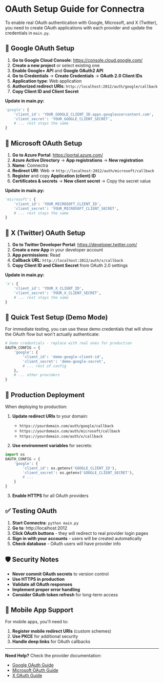 # OAuth Setup Guide for Connectra

To enable real OAuth authentication with Google, Microsoft, and X (Twitter), you need to create OAuth applications with each provider and update the credentials in `main.py`.

## 🔑 Google OAuth Setup

1. **Go to Google Cloud Console**: https://console.cloud.google.com/
2. **Create a new project** or select existing one
3. **Enable Google+ API** and **Google OAuth2 API**
4. **Go to Credentials** → **Create Credentials** → **OAuth 2.0 Client IDs**
5. **Application type**: Web application
6. **Authorized redirect URIs**: `http://localhost:2012/auth/google/callback`
7. **Copy Client ID and Client Secret**

**Update in main.py:**
```python
'google': {
    'client_id': 'YOUR_GOOGLE_CLIENT_ID.apps.googleusercontent.com',
    'client_secret': 'YOUR_GOOGLE_CLIENT_SECRET',
    # ... rest stays the same
}
```

## 🔑 Microsoft OAuth Setup

1. **Go to Azure Portal**: https://portal.azure.com/
2. **Azure Active Directory** → **App registrations** → **New registration**
3. **Name**: Connectra
4. **Redirect URI**: Web → `http://localhost:2012/auth/microsoft/callback`
5. **Register** and copy **Application (client) ID**
6. **Certificates & secrets** → **New client secret** → Copy the secret value

**Update in main.py:**
```python
'microsoft': {
    'client_id': 'YOUR_MICROSOFT_CLIENT_ID',
    'client_secret': 'YOUR_MICROSOFT_CLIENT_SECRET',
    # ... rest stays the same
}
```

## 🔑 X (Twitter) OAuth Setup

1. **Go to Twitter Developer Portal**: https://developer.twitter.com/
2. **Create a new App** in your developer account
3. **App permissions**: Read
4. **Callback URL**: `http://localhost:2012/auth/x/callback`
5. **Copy Client ID and Client Secret** from OAuth 2.0 settings

**Update in main.py:**
```python
'x': {
    'client_id': 'YOUR_X_CLIENT_ID',
    'client_secret': 'YOUR_X_CLIENT_SECRET',
    # ... rest stays the same
}
```

## 🚀 Quick Test Setup (Demo Mode)

For immediate testing, you can use these demo credentials that will show the OAuth flow but won't actually authenticate:

```python
# Demo credentials - replace with real ones for production
OAUTH_CONFIG = {
    'google': {
        'client_id': 'demo-google-client-id',
        'client_secret': 'demo-google-secret',
        # ... rest of config
    },
    # ... other providers
}
```

## 🔧 Production Deployment

When deploying to production:

1. **Update redirect URIs** to your domain:
   - `https://yourdomain.com/auth/google/callback`
   - `https://yourdomain.com/auth/microsoft/callback`
   - `https://yourdomain.com/auth/x/callback`

2. **Use environment variables** for secrets:
```python
import os
OAUTH_CONFIG = {
    'google': {
        'client_id': os.getenv('GOOGLE_CLIENT_ID'),
        'client_secret': os.getenv('GOOGLE_CLIENT_SECRET'),
        # ...
    }
}
```

3. **Enable HTTPS** for all OAuth providers

## ✅ Testing OAuth

1. **Start Connectra**: `python main.py`
2. **Go to**: http://localhost:2012
3. **Click OAuth buttons** - they will redirect to real provider login pages
4. **Sign in with your accounts** - users will be created automatically
5. **Check database** - OAuth users will have provider info

## 🛡️ Security Notes

- **Never commit OAuth secrets** to version control
- **Use HTTPS in production**
- **Validate all OAuth responses**
- **Implement proper error handling**
- **Consider OAuth token refresh** for long-term access

## 📱 Mobile App Support

For mobile apps, you'll need to:
1. **Register mobile redirect URIs** (custom schemes)
2. **Use PKCE** for additional security
3. **Handle deep links** for OAuth callbacks

---

**Need Help?** Check the provider documentation:
- [Google OAuth Guide](https://developers.google.com/identity/protocols/oauth2)
- [Microsoft OAuth Guide](https://docs.microsoft.com/en-us/azure/active-directory/develop/)
- [X OAuth Guide](https://developer.twitter.com/en/docs/authentication/oauth-2-0)
